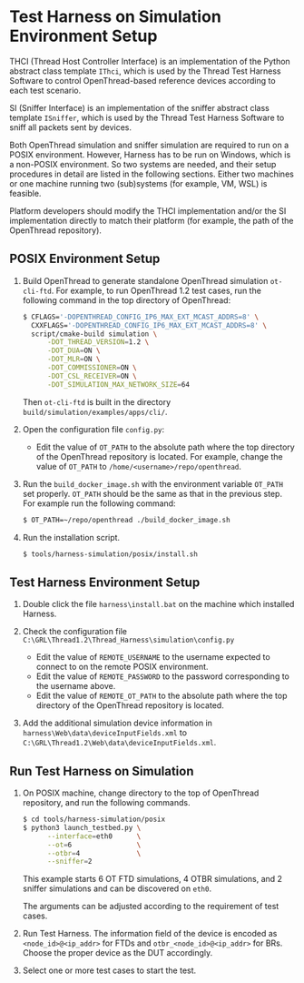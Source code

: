 # Test Harness on Simulation Environment Setup

THCI (Thread Host Controller Interface) is an implementation of the Python abstract class template `IThci`, which is used by the Thread Test Harness Software to control OpenThread-based reference devices according to each test scenario.

SI (Sniffer Interface) is an implementation of the sniffer abstract class template `ISniffer`, which is used by the Thread Test Harness Software to sniff all packets sent by devices.

Both OpenThread simulation and sniffer simulation are required to run on a POSIX environment. However, Harness has to be run on Windows, which is a non-POSIX environment. So two systems are needed, and their setup procedures in detail are listed in the following sections. Either two machines or one machine running two (sub)systems (for example, VM, WSL) is feasible.

Platform developers should modify the THCI implementation and/or the SI implementation directly to match their platform (for example, the path of the OpenThread repository).

## POSIX Environment Setup

1. Build OpenThread to generate standalone OpenThread simulation `ot-cli-ftd`. For example, to run OpenThread 1.2 test cases, run the following command in the top directory of OpenThread:

   ```bash
   $ CFLAGS='-DOPENTHREAD_CONFIG_IP6_MAX_EXT_MCAST_ADDRS=8' \
     CXXFLAGS='-DOPENTHREAD_CONFIG_IP6_MAX_EXT_MCAST_ADDRS=8' \
     script/cmake-build simulation \
         -DOT_THREAD_VERSION=1.2 \
         -DOT_DUA=ON \
         -DOT_MLR=ON \
         -DOT_COMMISSIONER=ON \
         -DOT_CSL_RECEIVER=ON \
         -DOT_SIMULATION_MAX_NETWORK_SIZE=64
   ```

   Then `ot-cli-ftd` is built in the directory `build/simulation/examples/apps/cli/`.

2. Open the configuration file `config.py`:

   - Edit the value of `OT_PATH` to the absolute path where the top directory of the OpenThread repository is located. For example, change the value of `OT_PATH` to `/home/<username>/repo/openthread`.

3. Run the `build_docker_image.sh` with the environment variable `OT_PATH` set properly. `OT_PATH` should be the same as that in the previous step. For example run the following command:

   ```bash
   $ OT_PATH=~/repo/openthread ./build_docker_image.sh
   ```

4. Run the installation script.

   ```bash
   $ tools/harness-simulation/posix/install.sh
   ```

## Test Harness Environment Setup

1. Double click the file `harness\install.bat` on the machine which installed Harness.

2. Check the configuration file `C:\GRL\Thread1.2\Thread_Harness\simulation\config.py`

   - Edit the value of `REMOTE_USERNAME` to the username expected to connect to on the remote POSIX environment.
   - Edit the value of `REMOTE_PASSWORD` to the password corresponding to the username above.
   - Edit the value of `REMOTE_OT_PATH` to the absolute path where the top directory of the OpenThread repository is located.

3. Add the additional simulation device information in `harness\Web\data\deviceInputFields.xml` to `C:\GRL\Thread1.2\Web\data\deviceInputFields.xml`.

## Run Test Harness on Simulation

1. On POSIX machine, change directory to the top of OpenThread repository, and run the following commands.

   ```bash
   $ cd tools/harness-simulation/posix
   $ python3 launch_testbed.py \
         --interface=eth0      \
         --ot=6                \
         --otbr=4              \
         --sniffer=2
   ```

   This example starts 6 OT FTD simulations, 4 OTBR simulations, and 2 sniffer simulations and can be discovered on `eth0`.

   The arguments can be adjusted according to the requirement of test cases.

2. Run Test Harness. The information field of the device is encoded as `<node_id>@<ip_addr>` for FTDs and `otbr_<node_id>@<ip_addr>` for BRs. Choose the proper device as the DUT accordingly.

3. Select one or more test cases to start the test.
